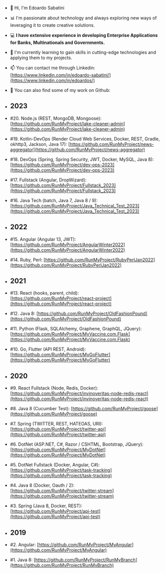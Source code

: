 - 👋 Hi, I'm Edoardo Sabatini 
- 📊 I'm passionate about technology and always exploring new ways of leveraging it to create creative solutions. 
- 💻 **I have extensive experience in developing Enterprise Applications for Banks, Multinationals and Governments.** 
- 🌱 I'm currently learning to gain skills in cutting-edge technologies and applying them to my projects.
- 📫 You can contact me through Linkedin: [https://www.linkedin.com/in/edoardo-sabatini/](https://www.linkedin.com/in/edoardos/)
- 🐬 You can also find some of my work on Github:

- ## 2023
- #20. Node.js (REST, MongoDB, Mongoose): [https://github.com/RunMyProject/lake-cleaner-admin](https://github.com/RunMyProject/lake-cleaner-admin)
- #19. Kotlin-DevOps (Render Cloud Web Services, Docker, REST, Gradle, okhttp3, Jackson, Java 17): [https://github.com/RunMyProject/news-aggregator](https://github.com/RunMyProject/news-aggregator)
- #18. DevOps (Spring, Spring Security, JWT, Docker, MySQL, Java 8): [https://github.com/RunMyProject/dev-ops-2023](https://github.com/RunMyProject/dev-ops-2023)
- #17. Fullstack (Angular, DropWizard): [https://github.com/RunMyProject/Fullstack_2023](https://github.com/RunMyProject/Fullstack_2023)
- #16. Java Tech (batch, Java 7, Java 8 / 9): [https://github.com/RunMyProject/Java_Technical_Test_2023](https://github.com/RunMyProject/Java_Technical_Test_2023)
- ## 2022
- #15. Angular (Angular 13, JWT): [https://github.com/RunMyProject/AngularWinter2022](https://github.com/RunMyProject/AngularWinter2022)
- #14. Ruby, Perl: [https://github.com/RunMyProject/RubyPerlJan2022](https://github.com/RunMyProject/RubyPerlJan2022)
- ## 2021
- #13. React (hooks, parent, child): [https://github.com/RunMyProject/react-project](https://github.com/RunMyProject/react-project)
- #12. Java 8: [https://github.com/RunMyProject/OldFashionPound](https://github.com/RunMyProject/OldFashionPound)
- #11. Python (Flask, SQLAlchemy, Graphene, GraphQL, JQuery): [https://github.com/RunMyProject/MyVaccine.com.Flask](https://github.com/RunMyProject/MyVaccine.com.Flask)
- #10. Go, Flutter (API REST, Android): [https://github.com/RunMyProject/MyGoFlutter](https://github.com/RunMyProject/MyGoFlutter)
- ## 2020
- #9. React Fullstack (Node, Redis, Docker): [https://github.com/RunMyProject/invinoveritas-node-redis-react](https://github.com/RunMyProject/invinoveritas-node-redis-react)
- #8. Java 8 (Cucumber Test): [https://github.com/RunMyProject/goose](https://github.com/RunMyProject/goose)
- #7. Spring (TWITTER, REST, HATEOAS, URI): [https://github.com/RunMyProject/twitter-api](https://github.com/RunMyProject/twitter-api)
- #6. DotNet (ASP.NET, C#, Razor / CSHTML, Bootstrap, JQuery): [https://github.com/RunMyProject/MyDotNet](https://github.com/RunMyProject/MyDotNet)
- #5. DotNet Fullstack (Docker, Angular, C#): [https://github.com/RunMyProject/task-tracking](https://github.com/RunMyProject/task-tracking)
- #4. Java 8 (Docker, Oauth / 2): [https://github.com/RunMyProject/twitter-stream](https://github.com/RunMyProject/twitter-stream)
- #3. Spring (Java 8, Docker, REST): [https://github.com/RunMyProject/api-test](https://github.com/RunMyProject/api-test)
- ## 2019
- #2. Angular: [https://github.com/RunMyProject/MyAngular](https://github.com/RunMyProject/MyAngular)
- #1. Java 8: [https://github.com/RunMyProject/RunMyBranch](https://github.com/RunMyProject/RunMyBranch)
<!---
RunMyProject/RunMyProject is a ✨ special ✨ repository because its `README.md` (this file) appears on your GitHub profile.
You can click the Preview link to take a look at your changes.
--->
